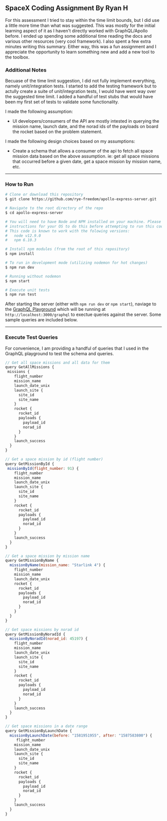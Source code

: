 ## SpaceX Coding Assignment By Ryan H
For this assessment I tried to stay within the time limit bounds, but I did use a little more time than what was suggested. This was mostly for the initial learning aspect of it as I haven't directly worked with GraphQL/Apollo before. I ended up spending some additional time reading the docs and various other resources (very cool framework). I also spent a few extra minutes writing this summary. Either way, this was a fun assignment and I appreciate the opportunity to learn something new and add a new tool to the toolbox. 

### Additional Notes 
Becuase of the time limit suggestion, I did not fully implement everything, namely unit/integration tests. I started to add the testing framework but to actully create a suite of unit/integration tests, I would have went way over the suggested time limit. I added a handful of test stubs that would have been my first set of tests to validate some functionality. 

I made the following assumption:
- UI developers/consumers of the API are mostly intested in querying the mission name, launch date, and the norad ids of the payloads on board the rocket based on the problem statement. 

I made the following design choices based on my assumptions:
- Create a schema that allows a consumer of the api to fetch all space mission data based on the above assumption. ie: get all space missions that occurred before a given date, get a space mission by mission name, etc. 


---
### How to Run
```sh
# Clone or download this repository
$ git clone https://github.com/rye-freedom/apollo-express-server.git

# Navigate to the root directory of the repo
$ cd apollo-express-server

# You will need to have Node and NPM installed on your machine. Please follow 
# instructions for your OS to do this before attempting to run this code. 
# This code is known to work with the folowing versions:
#   node v12.9.0
#   npm 6.10.3

# Install npm modules (from the root of this repository)
$ npm install

# To run in development mode (utilizing nodemon for hot changes)
$ npm run dev

# Running without nodemon
$ npm start

# Execute unit tests
$ npm run test

```
After starting the server (either with `npm run dev` or `npm start`), naviage to the [GraphQL Playground](http://localhost:3000/graphql) which will be running at `http://localhost:3000/graphql` to exectue queries against the server. Some sample queries are included below. 

---
### Execute Test Queries
For convenience, I am providing a handful of queries that I used in the GraphQL playground to test the schema and queries.
```js
// Get all space missions and all data for them
query GetAllMissions {
 missions {
    flight_number
    mission_name
    launch_date_unix
    launch_site {
      site_id
      site_name
    }
    rocket {
      rocket_id
      payloads {
        payload_id
        norad_id
      }
    }
    launch_success
  }
}

// Get a space mission by id (flight number)
query GetMissionById {
 missionById(flight_number: 91) {
    flight_number
    mission_name
    launch_date_unix
    launch_site {
      site_id
      site_name
    }
    rocket {
      rocket_id
      payloads {
        payload_id
        norad_id
      }
    }
    launch_success
  }
}

// Get a space mission by mission name
query GetMissionByName {
  missionByName(mission_name: "Starlink 4") {
    flight_number
    mission_name
    launch_date_unix
    rocket {
      rocket_id
      payloads {
        payload_id
        norad_id
      }
    }
  }
}

// Get space missions by norad id
query GetMissionByNoradId {
  missionByNoradId(norad_id: 45197) {
    flight_number
    mission_name
    launch_date_unix
    launch_site {
      site_id
      site_name
    }
    rocket {
      rocket_id
      payloads {
        payload_id
        norad_id
      }
    }
    launch_success
  }
}

// Get space missions in a date range
query GetMissionByLaunchDate {
  missionByLaunchDate(before: "1581951955", after: "1587583800") {
     flight_number
    mission_name
    launch_date_unix
    launch_site {
      site_id
      site_name
    }
    rocket {
      rocket_id
      payloads {
        payload_id
        norad_id
      }
    }
    launch_success
  }
}
```